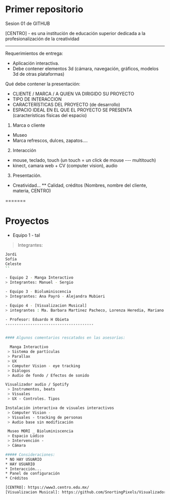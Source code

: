# Primer repositorio
Sesion 01 de GITHUB

[CENTRO] - es una institución de educación superior dedicada a la profesionalización de la creatividad

---------------------------------------
Requerimientos de entrega:
- Aplicación interactiva.
- Debe contener elementos 3d (cámara, navegación, gráficos, modelos 3d de otras plataformas)

Qué debe contener la presentación:
- CLIENTE / MARCA / A QUIEN VA DIRIGIDO SU PROYECTO
- TIPO DE INTERACCION
- CARACTERÍSTICAS DEL PROYECTO (de desarrollo)
- ESPACIO IDEAL EN EL QUE EL PROYECTO SE PRESENTA (características físicas del espacio)

1. Marca o cliente
 - Museo
 - Marca refrescos, dulces, zapatos....

2. Interacción
 - mouse, teclado, touch (un touch = un click de mouse --- multitouch)
 - kinect, camara web + CV (computer vision), audio

3. Presentación.
 - Creatividad...
 ** Calidad, créditos (Nombres, nombre del cliente, materia, CENTRO)

=======
# Proyectos
- Equipo 1 - tal
> Integrantes: 
```sh 
Jordi
Sofía
Celeste
`` 

- Equipo 2 - Manga Interactivo
> Integrantes: Manuel - Sergio

- Equipo 3 - Bioluminiscencia
> Integrantes: Ana Payró - Alejandra Mubieri

- Equipo 4 - [Visualizacion Musical]
> integrantes : Ma. Barbara Martinez Pacheco, Lorenza Heredia, Mariano Illoldi

- Profesor: Eduardo H Obieta
---------------------------------------


#### Algunos comentarios rescatados en las asesorías:

  Manga Interactivo
 > Sistema de partículas
 > Parallax
 > UX
 > Computer Vision - eye tracking
 > Diálogos
 > Audio de fondo / Efectos de sonido

Visualizador audio / Spotify
 > Instrumentos, beats
 > Visuales
 > UX - Controles. Tipos

Instalación interactiva de visuales interactivos
 > Computer Vision -
 > Visuales - tracking de personas
 > Audio base sin modificación

 Museo MORI _ Bioluminiscencia
 > Espacio Lúdico
 > Intervención -
 > Cámara

##### Consideraciones:
* NO HAY USUARIO
* HAY USUARIO
* Interacción...
* Panel de configuración
* Créditos

[CENTRO]: https://www3.centro.edu.mx/
[Visualizacion Musical]: https://github.com/SnortingPixels/VisualizadorMusicalOpenFrameworks/
